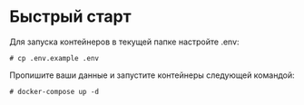 # Быстрый старт

Для запуска контейнеров в текущей папке настройте .env:

    # cp .env.example .env
    
Пропишите ваши данные и запустите контейнеры следующей командой:

    # docker-compose up -d